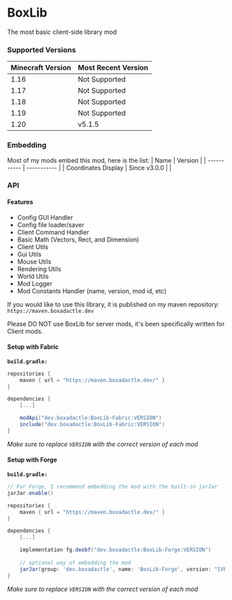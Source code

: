 # BoxLib
The most basic client-side library mod

### Supported Versions
| Minecraft Version | Most Recent Version |
| ------ | ------ |
| 1.16 | Not Supported |
| 1.17 | Not Supported |
| 1.18 | Not Supported |
| 1.19 | Not Supported |
| 1.20 | v5.1.5 |

### Embedding
Most of my mods embed this mod, here is the list:
| Name      | Version |
| ----------- | ----------- |
| Coordinates Display | Since v3.0.0 |       |

### API

#### Features
- Config GUI Handler
- Config file loader/saver
- Client Command Handler
- Basic Math (Vectors, Rect, and Dimension)
- Client Utils
- Gui Utils
- Mouse Utils
- Rendering Utils
- World Utils
- Mod Logger
- Mod Constants Handler (name, version, mod id, etc)


If you would like to use this library, it is published on my maven repository: `https://maven.boxadactle.dev`

Please DO NOT use BoxLib for server mods, it's been specifically written for Client mods.

#### Setup with Fabric
**`build.gradle:`**
```gradle
repositories {
    maven { url = "https://maven.boxadactle.dev/" }
}

dependencies {
    [...]

    modApi("dev.boxadactle:BoxLib-Fabric:VERSION")
    include("dev.boxadactle:BoxLib-Fabric:VERSION")
}
```

_Make sure to replace `VERSION` with the correct version of each mod_

#### Setup with Forge
**`build.gradle:`**
```gradle
// For Forge, I recommend embedding the mod with the built-in jarJar
jarJar.enable()

repositories {
    maven { url = "https://maven.boxadactle.dev/" }
}

dependencies {
    [...]

    implementation fg.deobf("dev.boxadactle:BoxLib-Forge:VERSION")
    
    // optional way of embedding the mod
    jarJar(group: 'dev.boxadactle', name: 'BoxLib-Forge', version: "[VERSION,)")
}
```

_Make sure to replace `VERSION` with the correct version of each mod_

